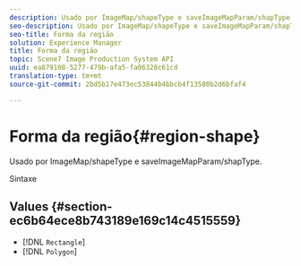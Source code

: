 ```yaml
---
description: Usado por ImageMap/shapeType e saveImageMapParam/shapType.
seo-description: Usado por ImageMap/shapeType e saveImageMapParam/shapType.
seo-title: Forma da região
solution: Experience Manager
title: Forma da região
topic: Scene7 Image Production System API
uuid: ea879108-5277-479b-afa5-fa06328c61cd
translation-type: tm+mt
source-git-commit: 2bd5b17e473ec53844b4bbcb4f13580b2d6bfaf4

---
```



# Forma da região{#region-shape}

Usado por ImageMap/shapeType e saveImageMapParam/shapType.

Sintaxe

## Values {#section-ec6b64ece8b743189e169c14c4515559}

* [!DNL `Rectangle`]
* [!DNL `Polygon`]


